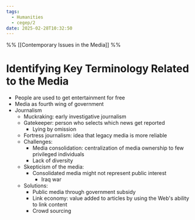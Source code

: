 ```yaml
---
tags:
  - Humanities
  - cegep/2
date: 2025-02-28T10:32:50
---
```


%% [[Contemporary Issues in the Media]] %%

# Identifying Key Terminology Related to the Media

- People are used to get entertainment for free
- Media as fourth wing of government
- Journalism
	- Muckraking: early investigative journalism
	- Gatekeeper: person who selects which news get reported
		- Lying by omission
	- Fortress journalism: idea that legacy media is more reliable
	- Challenges:
		- Media consolidation: centralization of media ownership to few privileged individuals
		- Lack of diversity
	- Skepticism of the media:
		- Consolidated media might not represent public interest
			- Iraq war
	- Solutions:
		- Public media through government subsidy
		- Link economy: value added to articles by using the Web's ability to link content
		- Crowd sourcing
